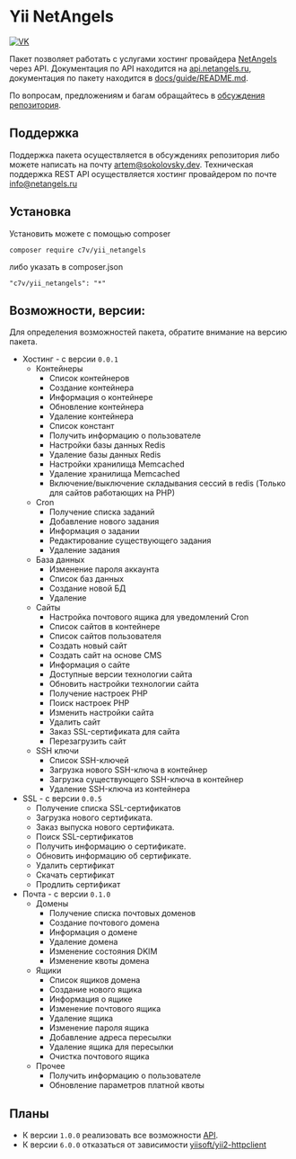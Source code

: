 # Yii NetAngels

[![VK](https://github.com/c7v/c7v/raw/master/src/img/label_vk.svg)](https://vk.com/sokolovsky.artem)

Пакет позволяет работать с услугами хостинг провайдера [NetAngels](https://netangels.ru/?p_ref=u73699) через API.
Документация по API находится на [api.netangels.ru](https://api.netangels.ru), документация по пакету находится
в [docs/guide/README.md](docs/guide/README.md).

По вопросам, предложениям и багам обращайтесь в [обсуждения репозитория](https://github.com/c7v/yii-netangels/discussions).

## Поддержка

Поддержка пакета осуществляется в обсуждениях репозитория либо можете написать на почту artem@sokolovsky.dev.
Техническая поддержка REST API осуществляется хостинг провайдером по почте info@netangels.ru

## Установка
Установить можете с помощью composer

```
composer require c7v/yii_netangels
```

либо указать в composer.json

```
"c7v/yii_netangels": "*"
```

## Возможности, версии:

Для определения возможностей пакета, обратите внимание на версию пакета.

* Хостинг - с версии `0.0.1`
    * Контейнеры
        * Список контейнеров
        * Создание контейнера
        * Информация о контейнере
        * Обновление контейнера
        * Удаление контейнера
        * Список констант
        * Получить информацию о пользователе
        * Настройки базы данных Redis
        * Удаление базы данных Redis
        * Настройки хранилища Memcached
        * Удаление хранилища Memcached
        * Включение/выключение складывания сессий в redis (Только для сайтов работающих на PHP)
    * Cron
        * Получение списка заданий
        * Добавление нового задания
        * Информация о задании
        * Редактирование существующего задания
        * Удаление задания
    * База данных
        * Изменение пароля аккаунта
        * Список баз данных
        * Создание новой БД
        * Удаление
    * Сайты
        * Настройка почтового ящика для уведомлений Cron
        * Список сайтов в контейнере
        * Список сайтов пользователя
        * Создать новый сайт
        * Создать сайт на основе CMS
        * Информация о сайте
        * Доступные версии технологии сайта
        * Обновить настройки технологии сайта
        * Получение настроек PHP
        * Поиск настроек PHP
        * Изменить настройки сайта
        * Удалить сайт
        * Заказ SSL-сертификата для сайта
        * Перезагрузить сайт
    * SSH ключи
        * Список SSH-ключей
        * Загрузка нового SSH-ключа в контейнер
        * Загрузка существующего SSH-ключа в контейнер
        * Удаление SSH-ключа из контейнера
* SSL - с версии `0.0.5`
    * Получение списка SSL-сертификатов
    * Загрузка нового сертификата.
    * Заказ выпуска нового сертификата.
    * Поиск SSL-сертификатов
    * Получить информацию о сертификате.
    * Обновить информацию об сертификате.
    * Удалить сертификат
    * Скачать сертификат
    * Продлить сертификат
* Почта - с версии `0.1.0`
    * Домены
        * Получение списка почтовых доменов
        * Создание почтового домена
        * Информация о домене
        * Удаление домена
        * Изменение состояния DKIM
        * Изменение квоты домена
    * Ящики
        * Список ящиков домена
        * Создание нового ящика
        * Информация о ящике
        * Изменение почтового ящика
        * Удаление ящика
        * Изменение пароля ящика
        * Добавление адреса пересылки
        * Удаление ящика для пересылки
        * Очистка почтового ящика
    * Прочее
        * Получить информацию о пользователе
        * Обновление параметров платной квоты

## Планы
* К версии `1.0.0` реализовать все возможности [API](https://api.netangels.ru/).
* К версии `6.0.0` отказаться от зависимости [yiisoft/yii2-httpclient](https://github.com/yiisoft/yii2-httpclient)